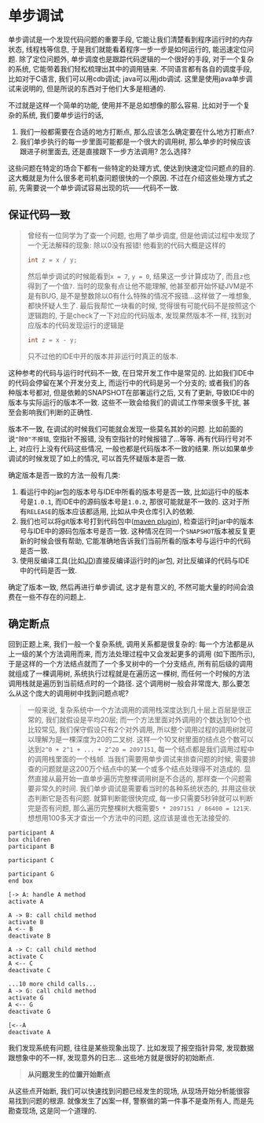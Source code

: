 # 单步调试

单步调试是一个发现代码问题的重要手段, 它能让我们清楚看到程序运行时的内存状态, 线程栈等信息, 于是我们就能看着程序一步一步是如何运行的, 能迅速定位问题. 除了定位问题外, 单步调度也是跟踪代码逻辑的一个很好的手段, 对于一个复杂的系统, 它能带着我们轻松梳理出其中的调用链来. 不同语言都有各自的调度手段, 比如对于C语言, 我们可以用cdb调试; java可以用jdb调试. 这里是使用java单步调试来说明的, 但是所说的东西对于他们大多是相通的.

不过就是这样一个简单的功能, 使用并不是总如想像的那么容易. 比如对于一个复杂的系统, 我们要单步运行的话, 

1. 我们一般都需要在合适的地方打断点, 那么应该怎么确定要在什么地方打断点?
2. 我们单步执行的每一步里面可能都是一个很大的调用树, 那么单步的时候应该跟进子树里面去, 还是直接跟下一步方法调用? 怎么选择?

这些问题在特定的场合下都有一些特定的处理方式, 使达到快速定位问题点的目的. 这大概就是为什么很多老司机查问题很快的一个原因. 不过在介绍这些处理方式之前, 先需要说一个单步调试容易出现的坑——代码不一致.

## 保证代码一致

> 曾经有一位同学为了查一个问题, 也用了单步调度, 但是他调试过程中发现了一个无法解释的现象: 除以0没有报错! 他看到的代码大概是这样的
>
> ```java
> int z = x / y;
> ```
>
> 然后单步调试的时候能看到`x = 7`, `y = 0`, 结果这一步计算成功了, 而且`z`也得到了一个值`7`. 当时的现象有点让他不能理解, 他甚至都开始怀疑JVM是不是有BUG, 是不是整数除以0有什么特殊的情况不报错...这样做了一堆想象, 都快怀疑人生了. 最后我帮忙一块看的时候, 觉得很有可能代码不是按照这个逻辑跑的, 于是check了一下对应的代码版本, 发现果然版本不一样, 找到对应版本的代码发现运行的逻辑是
>
> ```java
> int z = x - y;
> ```
>
> 只不过他的IDE中开的版本并非运行时真正的版本. 

这种参考的代码与运行时代码不一致, 在日常开发工作中是常见的. 比如我们IDE中的代码会停留在某个开发分支上, 而运行中的代码是另一个分支的; 或者我们的各种版本号都对, 但是依赖的SNAPSHOT在部署运行之后, 又有了更新, 导致IDE中的版本与实际运行的版本不一致. 这些不一致会给我们的调试工作带来很多干扰, 甚至会影响我们判断的正确性. 

版本不一致, 在调试的时候我们可能就会发现一些莫名其妙的问题. 比如前面的说`"除0"不报错`, 空指针不报错, 没有空指针的时候报错了...等等. 再有代码行号对不上, 对应行上没有代码这些情况, 一般也都是代码版本不一致的结果. 所以如果单步调试的时候发现了如上的情况, 可以首先怀疑版本是否一致. 

确定版本是否一致的方法一般有几类: 

1. 看运行中的jar包的版本号与IDE中所看的版本号是否一致, 比如运行中的版本号是`1.0.1`, 而IDE中的源码版本号是`1.0.2`, 那很可能就是不一致的. 这对于所有`RELEASE`的版本应该都适用, 比如从中央仓库引入的依赖.
2. 我们也可以将git版本号打到代码包中([maven plugin](https://github.com/git-commit-id/maven-git-commit-id-plugin)), 检查运行时jar中的版本号与IDE中的源码包版本号是否一致. 这种情况在同一个`SNAPSHOT`版本被反复更新的时候会很有帮助, 它能准确地告诉我们当前所看的版本号与运行中的代码是否一致. 
3. 使用反编译工具(比如[JD](http://java-decompiler.github.io))直接反编译运行时的jar包, 对比反编译的代码与IDE中的代码是否一致. 

确定了版本一致, 然后再进行单步调试, 这才是有意义的, 不然可能大量的时间会浪费在一些不存在的问题上.

## 确定断点

回到正题上来, 我们一般一个复杂系统, 调用关系都是很复杂的: 每一个方法都是从上一级的某个方法调用而来, 而方法处理过程中又会发起更多的调用 (如下图所示), 于是这样的一个方法结点就而了一个多叉树中的一个分支结点, 所有前后级的调用就组成了一棵调用树, 系统执行过程就是在遍历这一棵树, 而任何一个时候的方法调用栈就是遍历到当前结点时的一个路径. 这个调用树一般会非常庞大, 那么要怎么从这个庞大的调用树中找到问题点呢?  

> 一般来说, 复杂系统中一个方法调用的调用栈深度达到几十层上百层是很正常的, 我们就假设是平均20层; 而一个方法里面对外调用的个数达到10个也比较常见, 我们保守假设只有2个对外调用, 所以整个调用过程的调用树就可以理解为是一棵深度为20的二叉树. 这样一个10叉树里面的结点总个数可以达到`2^0 + 2^1 + ... + 2^20 = 2097151`, 每一个结点都是我们调用过程中的调用栈里面的一个栈帧. 当我们需要用单步调试来排查问题的时候, 需要排查的问题就是这200万个结点中的某一个或多个结点处理得不对造成的. 
> 显然直接从最开始一直单步遍历完整棵调用树是不合适的, 那样查一个问题需要非常久的时间. 我们单步调试是需要看当时的各种系统状态的, 并用这些状态判断它是否有问题. 就算判断能很快完成, 每一步只需要5秒钟就可以判断完是否有问题, 那么遍历完整棵树大概需要`5 * 2097151 / 86400 = 121天`. 想想用100多天才查出一个方法中的问题, 这应该是谁也无法接受的. 

```plantuml
participant A
box children
participant B

participant C

participant G
end box

[-> A: handle A method
activate A

A -> B: call child method
activate B
A <-- B
deactivate B

A -> C: call child method
activate C
A <-- C
deactivate C

...10 more child calls...
A -> G: call child method
activate G
A <-- G
deactivate G

[<--A
deactivate A
```

我们发现系统有问题, 往往是某些现象出现了. 比如发现了报空指针异常, 发现数据跟想象中的不一样, 发现意外的日志... 这些地方就是很好的初始断点. 

> **从问题发生的位置开始断点**

从这些点开始断, 我们可以快速找到问题已经发生的现场, 从现场开始分析能很容易找到问题的根源. 就像发生了凶案一样, 警察做的第一件事不是查所有人, 而是先勘查现场, 这是同一个道理的. 

